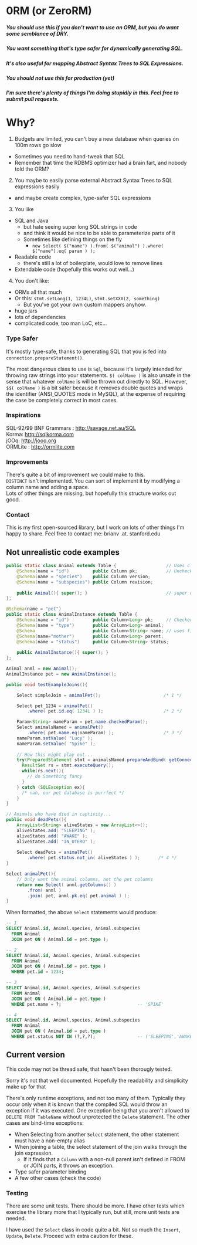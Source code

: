 0RM (or ZeroRM)
======
##### You should use this if you don't want to use an ORM, but you do want some semblance of DRY.  
##### You want something that's *type safer* for dynamically generating SQL.
##### It's also useful for mapping Abstract Syntax Trees to SQL Expressions.  
##### You should not use this for production (*yet*)

##### I'm sure there's plenty of things I'm doing stupidly in this. Feel free to submit pull requests.

# Why?

1. Budgets are limited, you can't buy a new database when queries on 100m rows go slow
  - Sometimes you need to hand-tweak that SQL
  - Remember that time the RDBMS optimizer had a brain fart, and nobody told the ORM?
2. You maybe to easily parse external Abstract Syntax Trees to SQL expressions easily
  - and maybe create complex, type-safer SQL expressions
3. You like 
  - SQL and Java
    - but hate seeing super long SQL strings in code
    - and think it would be nice to be able to parameterize parts of it
    - Sometimes like defining things on the fly
      - `new Select( $("name") ).from( $("animal") ).where( $("name").eq( param ) );`
  - Readable code
    - there's still a lot of boilerplate, would love to remove lines
  - Extendable code (hopefully this works out well...)
4. You don't like:
  - ORMs all that much
  - Or this: `stmt.setLong(1, 1234L)`, `stmt.setXXX(2, something)`
    - But you've got your own custom mappers anyhow.
  - huge jars
  - lots of dependencies
  - complicated code, too man LoC, etc...

### Type Safer

It's mostly type-safe, thanks to generating SQL that you is fed into `connection.prepareStatement()`.  

The most dangerous class to use is `Sql`, because it's largely intended for throwing raw strings into your statements. `$( colName )` is also unsafe in the sense that whatever `colName` is will be thrown out directly to SQL. However, `$$( colName )` is a bit safer because it removes double quotes and wraps the identifier (ANSI_QUOTES mode in MySQL), at the expense of requiring the case be completely correct in most cases.

### Inspirations
SQL-92/99 BNF Grammars : http://savage.net.au/SQL  
Korma: http://sqlkorma.com  
jOOq: http://jooq.org  
ORMLite : http://ormlite.com  

### Improvements
There's quite a bit of improvement we could make to this.  
`DISTINCT` isn't implemented. You can sort of implement it by modifying a column name and adding a space.  
Lots of other things are missing, but hopefully this structure works out good.  

### Contact
This is my first open-sourced library, but I work on lots of other things I'm happy to share. 
Feel free to contact me:
brianv .at. stanford.edu

## Not unrealistic code examples
```java
public static class Animal extends Table {                   // Uses class name for table
    @Schema(name = "id")         public Column pk;           // Unchecked columns
    @Schema(name = "species")    public Column version;
    @Schema(name = "subspecies") public Column revision;
    
    public Animal(){ super(); }                              // super does some magic
};
```  
```java
@Schema(name = "pet")
public static class AnimalInstance extends Table {
    @Schema(name = "id")         public Column<Long> pk;     // Checked columns
    @Schema(name = "type")       public Column<Long> animal;
    @Schema                      public Column<String> name; // uses field name
    @Schema(name="mother")       public Column<Long> parent;
    @Schema(name = "status")     public Column<String> status;
    
    public AnimalInstance(){ super(); }
};
```  
```java
Animal anml = new Animal();
AnimalInstance pet = new AnimalInstance();

public void testExampleJoins(){

    Select simpleJoin = animalPet();                        /* 1 */

    Select pet_1234 = animalPet()
        .where( pet.id.eq( 1234L ) );                       /* 2 */

    Param<String> nameParam = pet.name.checkedParam();
    Select animalsNamed = animalPet()
        .where( pet.name.eq(nameParam) );                   /* 3 */
    nameParam.setValue( "Lucy" ); 
    nameParam.setValue( "Spike" );
    
    // How this might play out...
    try(PreparedStatement stmt = animalsNamed.prepareAndBind( getConnection() ){
      ResultSet rs = stmt.executeQuery();
      while(rs.next(){
        // do Something fancy
      }
    } catch (SQLException ex){ 
      /* nah, our pet database is purrfect */ 
    }
}

// Animals who have died in captivity...
public void deadPets(){
    ArrayList<String> aliveStates = new ArrayList<>();
    aliveStates.add( "SLEEPING" );
    aliveStates.add( "AWAKE" );
    aliveStates.add( "IN_UTERO" );
    
    Select deadPets = animalPet()
        .where( pet.status.not_in( aliveStates ) );       /* 4 */
}

Select animalPet(){
    // Only want the animal columns, not the pet columns
    return new Select( anml.getColumns() )
        .from( anml )
        .join( pet, anml.pk.eq( pet.animal ) );
}
```

When formatted, the above `Select` statements would produce:
```sql
-- 1
SELECT Animal.id, Animal.species, Animal.subspecies 
  FROM Animal 
  JOIN pet ON ( Animal.id = pet.type );

-- 2
SELECT Animal.id, Animal.species, Animal.subspecies 
  FROM Animal 
  JOIN pet ON ( Animal.id = pet.type ) 
  WHERE pet.id = 1234;

-- 3
SELECT Animal.id, Animal.species, Animal.subspecies 
  FROM Animal 
  JOIN pet ON ( Animal.id = pet.type ) 
  WHERE pet.name = ?;                             -- 'SPIKE'

-- 4
SELECT Animal.id, Animal.species, Animal.subspecies 
  FROM Animal 
  JOIN pet ON ( Animal.id = pet.type ) 
  WHERE pet.status NOT IN (?,?,?);                -- ('SLEEPING','AWAKE','IN_UTERO')
```


## Current version

This code may not be thread safe, that hasn't been thorougly tested.

Sorry it's not that well documented. Hopefully the readability and simplicity make up for that

There's only runtime exceptions, and not too many of them. Typically they occur only when it is
known that the compiled SQL would throw an exception if it was executed. One exception being 
that you aren't allowed to `DELETE FROM TableName` without unprotected the `Delete` statement.
The other cases are bind-time exceptions:
- When Selecting from another `Select` statement, the other statement must have a non-empty alias
- When joining a table, the select statement of the join walks through the join expression.
  -  If it finds that a `Column` with a non-null parent isn't defined in FROM or JOIN parts,
     it throws an exception.
- Type safer parameter binding
- A few other cases (check the code)

### Testing

There are some unit tests. There should be more. I have other tests which exercise the library 
more that I typically run, but still, more unit tests are needed.

I have used the `Select` class in code quite a bit. Not so much the `Insert`, `Update`, `Delete`.
Proceed with extra caution for these.

